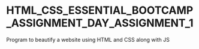 # HTML_CSS_ESSENTIAL_BOOTCAMP_ASSIGNMENT_DAY_ASSIGNMENT_1
Program to beautify a website using HTML and CSS along with JS
